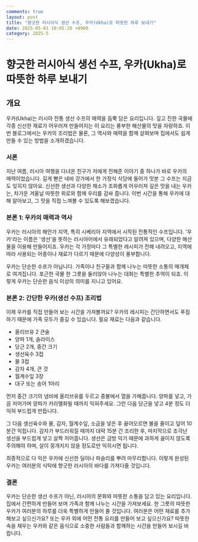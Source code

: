 ```yaml
---
comments: true
layout: post
title: "향긋한 러시아식 생선 수프, 우카(Ukha)로 따뜻한 하루 보내기"
date: 2025-05-01 10:05:20 +0900
category: 2025-5
---
```


# 향긋한 러시아식 생선 수프, 우카(Ukha)로 따뜻한 하루 보내기
## 개요
우카(Ukha)는 러시아 전통 생선 수프의 매력을 듬뿍 담은 요리입니다. 깊고 진한 국물에 각종 신선한 재료가 어우러져 만들어지는 이 요리는 풍부한 해산물의 맛을 자랑하죠. 이번 블로그에서는 우카의 조리법은 물론, 그 역사와 매력을 함께 살펴보며 집에서도 쉽게 만들 수 있는 방법을 소개하겠습니다.

### 서론
지난 여름, 러시아 여행을 다녀온 친구가 저에게 전해준 이야기 중 하나가 바로 우카의 매력이었습니다. 길게 뻗은 네바 강가에서 한 가정식 식당에 들어가 맛본 그 수프는 지금도 잊히지 않아요. 신선한 생선과 다양한 채소가 조화롭게 어우러져 깊은 맛을 내는 우카는, 차가운 겨울날 따뜻한 위로와 함께 우리를 감싸 줍니다. 이번 시간을 통해 우카에 대해 알아보고, 그 맛을 직접 느껴볼 수 있도록 해보겠습니다.

### 본론 1: 우카의 매력과 역사
우카는 러시아의 해안가 지역, 특히 시베리아 지역에서 시작된 전통적인 수프입니다. '우카'라는 이름은 '생선'을 뜻하는 러시아어에서 유래되었다고 알려져 있으며, 다양한 해산물을 이용해 만들어지죠. 우카는 각 가정마다 그 특별한 레시피가 전해 내려오고, 지역에 따라 사용되는 어종이나 재료가 다르기 때문에 다양성이 풍부합니다.

우카는 단순한 수프가 아닙니다. 가족이나 친구들과 함께 나누는 따뜻한 소통의 매개체로 여겨집니다. 포근한 국물 한 그릇을 둘러앉아 나누는 대화는 특별한 추억이 되죠. 이렇게 우카는 단순한 음식 이상의 의미를 지니고 있어요.

### 본론 2: 간단한 우카(생선 수프) 조리법
이제 우카를 직접 만들어 보는 시간을 가져볼까요? 우카의 레시피는 간단하면서도 푸짐하기 때문에 가족 모두가 즐길 수 있습니다. 필요 재료는 다음과 같습니다.

- 올리브유 2 큰술
- 양파 1개, 슬라이스
- 당근 2개, 중간 크기
- 생선육수 3컵
- 물 3컵
- 감자 4개, 큰 것
- 월계수잎 3장
- 대구 또는 송어 1마리

먼저 중간 크기의 냄비에 올리브유를 두르고 중불에서 열을 가해줍니다. 양파를 넣고, 가끔 저어가며 양파가 카라멜화될 때까지 익혀주세요. 그런 다음 당근을 넣고 4분 정도 더 익혀 부드럽게 만듭니다.

그 다음 생선육수와 물, 감자, 월계수잎, 소금을 넣은 후 끓어오르면 불을 줄이고 덮어 10분간 익힙니다. 감자가 부드러워질 때까지 대략 15분 간 조리한 후, 마지막으로 조각난 생선을 부드럽게 넣고 살짝 저어줍니다. 생선은 금방 익기 때문에 과하게 끓이지 않도록 주의해야 하며, 살이 뭉개지지 않을 정도로만 익히시면 됩니다.

최종적으로 다 익은 우카에 신선한 딜이나 파슬리를 뿌려 마무리합니다. 이렇게 완성된 우카는 여러분의 식탁에 향긋한 러시아의 바다를 가져다줄 것입니다.

### 결론
우카는 단순한 생선 수프가 아닌, 러시아의 문화와 따뜻한 소통을 담고 있는 요리입니다. 집에서 간편하게 만들어 보며 가족과 함께 나누는 시간을 가져보세요. 한 그릇의 따뜻한 우카가 여러분의 하루를 더욱 특별하게 만들어 줄 것입니다. 여러분은 어떤 재료를 추가해보고 싶으신가요? 또는 우카 외에 어떤 전통 요리를 만들어 보고 싶으신가요? 따뜻한 속을 채우는 우카와 같은 음식으로 소중한 사람들과 함께하는 시간을 만들어 보시길 바랍니다.